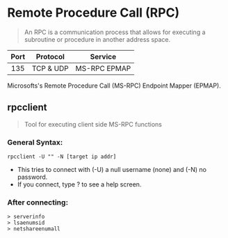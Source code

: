 # Remote Procedure Call (RPC)
>An RPC is a communication process that allows for executing a subroutine or procedure in another address space.

|    Port    |  Protocol |    Service   |
| :--------: | :-------: | -------------|
|  135       | TCP & UDP | MS-RPC EPMAP |

Microsofts's Remote Procedure Call (MS-RPC) Endpoint Mapper (EPMAP).

## rpcclient
>Tool for executing client side MS-RPC functions

### General Syntax:
```
rpcclient -U "" -N [target ip addr]
```
- This tries to connect with (-U) a null username (none) and (-N) no password.
- If you connect, type ? to see a help screen.

### After connecting:

```
> serverinfo
> lsaenumsid
> netshareenumall
```
